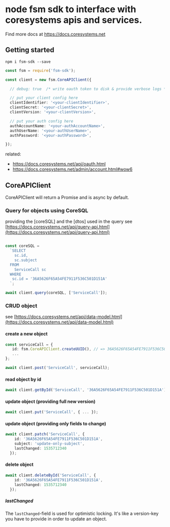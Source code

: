 # node fsm sdk to interface with coresystems apis and services.
Find more docs at https://docs.coresystems.net

## Getting started
```
npm i fsm-sdk --save
```

```typescript
const fsm = require('fsm-sdk');

const client = new fsm.CoreAPIClient({

  // debug: true  /* write oauth token to disk & provide verbose logs */

  // put your client config here
  clientIdentifier: '<your-clientIdentifier>',
  clientSecret: '<your-clientSecret>',
  clientVersion: '<your-clientVersion>',

  // put your auth config here
  authAccountName: '<your-authAccountName>',
  authUserName: '<your-authUserName>',
  authPassword: '<your-authPassword>',

});
```

related:
- https://docs.coresystems.net/api/oauth.html
- https://docs.coresystems.net/admin/account.html#wow6

## CoreAPIClient

CoreAPIClient will return a Promise and is async by default.

### Query for objects using CoreSQL 

providing the [coreSQL] and the [dtos] used in the query
see [https://docs.coresystems.net/api/query-api.html](https://docs.coresystems.net/api/query-api.html)

```typescript

const coreSQL =
  `SELECT
    sc.id,
    sc.subject
  FROM
    ServiceCall sc
  WHERE
   sc.id = '36A5626F65A54FE7911F536C501D151A'
  `;

await client.query(coreSQL, ['ServiceCall']);
```

### CRUD object

see [https://docs.coresystems.net/api/data-model.html](https://docs.coresystems.net/api/data-model.html)

#### create a new object
```typescript
const serviceCall = { 
   id: fsm.CoreAPIClient.createUUID(), // => 36A5626F65A54FE7911F536C501D151A
   ... 
};

await client.post('ServiceCall', serviceCall);
```

#### read object by id
```typescript
await client.getById('ServiceCall', '36A5626F65A54FE7911F536C501D151A');
```

#### update object (providing full new version)
```typescript
await client.put('ServiceCall', { ... });
```

#### update object (providing only fields to change)
```typescript
await client.patch('ServiceCall', {
    id: '36A5626F65A54FE7911F536C501D151A',
    subject: 'update-only-subject',
    lastChanged: 1535712340
  });
```

#### delete object
```typescript
await client.deleteById('ServiceCall', {
    id: '36A5626F65A54FE7911F536C501D151A',
    lastChanged: 1535712340
  });
```

##### lastChanged

The `lastChanged`-field is used for optimistic locking.
It's like a version-key you have to provide in order to update an object.
